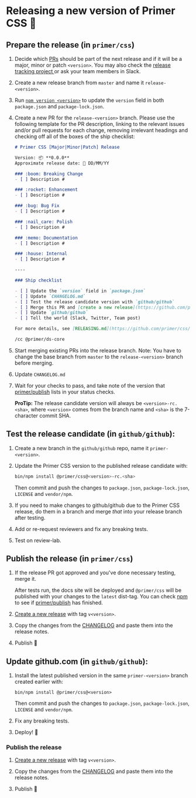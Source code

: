 # Releasing a new version of Primer CSS 🎉

## Prepare the release (in `primer/css`)

1. Decide which [PRs](https://github.com/primer/css/pulls) should be part of the next release and if it will be a major, minor or patch `<version>`. You may also check the [release tracking project
](https://github.com/primer/css/projects/2#column-4482699) or ask your team members in Slack.

1. Create a new release branch from `master` and name it `release-<version>`.

1. Run [`npm version <version>`](https://docs.npmjs.com/cli/version) to update the `version` field in both `package.json` and `package-lock.json`.

1. Create a new PR for the `release-<version>` branch. Please use the following template for the PR description, linking to the relevant issues and/or pull requests for each change, removing irrelevant headings and checking off all of the boxes of the ship checklist:

    ```md
    # Primer CSS [Major|Minor|Patch] Release

    Version: 📦 **0.0.0**
    Approximate release date: 📆 DD/MM/YY

    ### :boom: Breaking Change
    - [ ] Description #

    ### :rocket: Enhancement
    - [ ] Description #

    ### :bug: Bug Fix
    - [ ] Description #

    ### :nail_care: Polish
    - [ ] Description #

    ### :memo: Documentation
    - [ ] Description #

    ### :house: Internal
    - [ ] Description #

    ----

    ### Ship checklist

    - [ ] Update the `version` field in `package.json`
    - [ ] Update `CHANGELOG.md`
    - [ ] Test the release candidate version with `github/github`
    - [ ] Merge this PR and [create a new release](https://github.com/primer/css/releases/new)
    - [ ] Update `github/github`
    - [ ] Tell the world (Slack, Twitter, Team post)

    For more details, see [RELEASING.md](https://github.com/primer/css/blob/master/RELEASING.md).

    /cc @primer/ds-core
    ```

1. Start merging existing PRs into the release branch. Note: You have to change the base branch from `master` to the `release-<version>` branch before merging.

1. Update `CHANGELOG.md`

1. Wait for your checks to pass, and take note of the version that [primer/publish] lists in your status checks.

    **ProTip:** The release candidate version will always be `<version>-rc.<sha>`, where `<version>` comes from the branch name and `<sha>` is the 7-character commit SHA.


## Test the release candidate (in `github/github`):

1. Create a new branch in the `github/github` repo, name it `primer-<version>`.

1. Update the Primer CSS version to the published release candidate with:

    ```sh
    bin/npm install @primer/css@<version>-rc.<sha>
    ```

    Then commit and push the changes to `package.json`, `package-lock.json`, `LICENSE` and `vendor/npm`.

1. If you need to make changes to github/github due to the Primer CSS release, do them in a branch and merge _that_ into your release branch after testing.

1. Add or re-request reviewers and fix any breaking tests.

1. Test on review-lab.


## Publish the release (in `primer/css`)

1. If the release PR got approved and you've done necessary testing, merge it.

    After tests run, the docs site will be deployed and `@primer/css` will be published with your changes to the `latest` dist-tag. You can check [npm](https://www.npmjs.com/package/@primer/css?activeTab=versions) to see if [primer/publish] has finished.

1. [Create a new release](https://github.com/primer/primer/releases/new) with tag `v<version>`.

1. Copy the changes from the [CHANGELOG] and paste them into the release notes.

1. Publish 🎉


## Update github.com (in `github/github`):

1. Install the latest published version in the same `primer-<version>` branch created earlier with:

    ```
    bin/npm install @primer/css@<version>
    ```

    Then commit and push the changes to `package.json`, `package-lock.json`, `LICENSE` and `vendor/npm`.

1. Fix any breaking tests.

1. Deploy! :rocket:


### Publish the release

1. [Create a new release](https://github.com/primer/css/releases/new) with tag `v<version>`.

2. Copy the changes from the [CHANGELOG] and paste them into the release notes.

3. Publish 🎉


[changelog]: ../CHANGELOG.md
[primer/publish]: https://github.com/primer/publish
